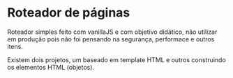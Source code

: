 # Roteador de páginas 

Roteador simples feito com vanillaJS e com objetivo didático, não utilizar em produção pois não foi pensando na segurança, performace e outros itens.

Existem dois projetos, um baseado em template HTML e outros construindo os elementos HTML (objetos).
